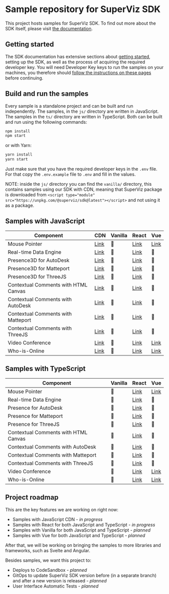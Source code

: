 # Sample repository for SuperViz SDK

This project hosts samples for SuperViz SDK. To find out more about the SDK itself, please visit [the documentation](https://docs.superviz.com/).

## Getting started

The SDK documentation has extensive sections about [getting started](https://docs.superviz.com/getting-started/quickstart), setting up the SDK, as well as the process of acquiring the required developer key. You will need Developer Key keys to run the samples on your machines, you therefore should [follow the instructions on these pages](https://docs.superviz.com/getting-started/setting-account) before continuing.

## Build and run the samples

Every sample is a standalone project and can be built and run independently. The samples, in the `js/` directory are written in JavaScript. The samples in the `ts/` directory are written in TypeScript. Both can be built and run using the following commands:

```bash
npm install
npm start
```

or with Yarn:

```bash
yarn install
yarn start
```

Just make sure that you have the required developer keys in the `.env` file. For that copy the `.env.example` file to `.env` and fill in the values.

NOTE: inside the `js/` directory you can find the `vanilla/` directory, this contains samples using our SDK with CDN, meaning that SuperViz package is downloaded from `<script type="module" src="https://unpkg.com/@superviz/sdk@latest"></script>` and not using it as a package.

## Samples with JavaScript

| Component                            | CDN                                             | Vanilla | React                                             | Vue                               |
| ------------------------------------ | ----------------------------------------------- | ------- | ------------------------------------------------- | --------------------------------- |
| Mouse Pointer                        | [Link](/js/cdn/mouse-pointers/)                 | 🔄️     | [Link](/js/react/mouse-pointers/)                 | [Link](/js/vue/mouse-pointers/)   |
| Real-time Data Engine                | [Link](/js/cdn/real-time-data-engine/)          | 🔄️     | [Link](/js/react/real-time-data-engine/)          | 🔄️                               |
| Presence3D for AutoDesk              | [Link](/js/cdn/autodesk/)                       | 🔄️     | [Link](/js/react/autodesk/)                       | 🔄️                               |
| Presence3D for Matteport             | [Link](/js/cdn/matterport/)                     | 🔄️     | [Link](/js/react/matterport/)                     | 🔄️                               |
| Presence3D for ThreeJS               | [Link](/js/cdn/threejs/)                        | 🔄️     | [Link](/js/react/threejs/)                        | 🔄️                               |
| Contextual Comments with HTML Canvas | [Link](/js/cdn/contextual-comments-html/)       | 🔄️     | [Link](/js/react/contextual-comments-html/)       | 🔄️                               |
| Contextual Comments with AutoDesk    | [Link](/js/cdn/contextual-comments-autodesk/)   | 🔄️     | [Link](/js/react/contextual-comments-autodesk/)   | 🔄️                               |
| Contextual Comments with Matteport   | [Link](/js/cdn/contextual-comments-matterport/) | 🔄️     | [Link](/js/react/contextual-comments-matterport/) | 🔄️                               |
| Contextual Comments with ThreeJS     | [Link](/js/cdn/contextual-comments-threejs/)    | 🔄️     | [Link](/js/react/contextual-comments-threejs/)    | 🔄️                               |
| Video Conference                     | [Link](/js/cdn/video-conference/)               | 🔄️     | [Link](/js/react/video-conference/)               | [Link](/js/vue/video-conference/) |
| Who-is-Online                        | [Link](/js/cdn/who-is-online/)                  | 🔄️     | [Link](/js/react/who-is-online/)                  | [Link](/js/vue/who-is-online/)    |

## Samples with TypeScript

| Component                            | Vanilla | React                                             | Vue                               |
| ------------------------------------ | ------- | ------------------------------------------------- | --------------------------------- |
| Mouse Pointer                        | 🔄️     | [Link](/ts/react/mouse-pointers/)                 | [Link](/ts/vue/mouse-pointers/)   |
| Real-time Data Engine                | 🔄️     | [Link](/ts/react/real-time-data-engine/)          | 🔄️                               |
| Presence for AutoDesk                | 🔄️     | [Link](/ts/react/autodesk/)                       | 🔄️                               |
| Presence for Matteport               | 🔄️     | [Link](/ts/react/matterport/)                     | 🔄️                               |
| Presence for ThreeJS                 | 🔄️     | [Link](/ts/react/threejs/)                        | 🔄️                               |
| Contextual Comments with HTML Canvas | 🔄️     | [Link](/ts/react/contextual-comments-html/)       | 🔄️                               |
| Contextual Comments with AutoDesk    | 🔄️     | [Link](/ts/react/contextual-comments-autodesk/)   | 🔄️                               |
| Contextual Comments with Matteport   | 🔄️     | [Link](/ts/react/contextual-comments-matterport/) | 🔄️                               |
| Contextual Comments with ThreeJS     | 🔄️     | [Link](/ts/react/contextual-comments-threejs/)    | 🔄️                               |
| Video Conference                     | 🔄️     | [Link](/ts/react/video-conference/)               | [Link](/js/vue/video-conference/) |
| Who-is-Online                        | 🔄️     | [Link](/ts/react/who-is-online/)                  | [Link](/ts/vue/who-is-online/)    |

## Project roadmap

This are the key features we are working on right now:

- Samples with JavaScript CDN - _in progress_
- Samples with React for both JavaScript and TypeScript - _in progress_
- Samples with Vanilla for both JavaScript and TypeScript - _planned_
- Samples with Vue for both JavaScript and TypeScript - _planned_

After that, we will be working on bringing the samples to more libraries and frameworks, such as Svelte and Angular.

Besides samples, we want this project to:

- Deploys to CodeSandbox - _planned_
- GitOps to update SuperViz SDK version before (in a separate branch) and after a new version is released - _planned_
- User Interface Automatic Tests - _planned_
